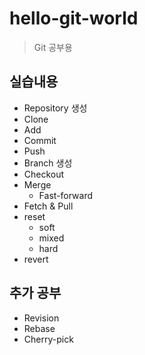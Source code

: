 # hello-git-world

> Git 공부용

## 실습내용

- Repository 생성
- Clone
- Add
- Commit
- Push
- Branch 생성
- Checkout
- Merge
    * Fast-forward
- Fetch & Pull
- reset
    * soft
    * mixed
    * hard
- revert

## 추가 공부

- Revision
- Rebase
- Cherry-pick
